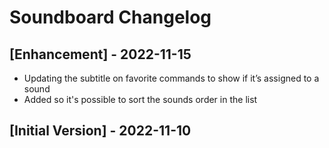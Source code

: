 # Soundboard Changelog

## [Enhancement] - 2022-11-15

- Updating the subtitle on favorite commands to show if it’s assigned to a sound
- Added so it's possible to sort the sounds order in the list 

## [Initial Version] - 2022-11-10
